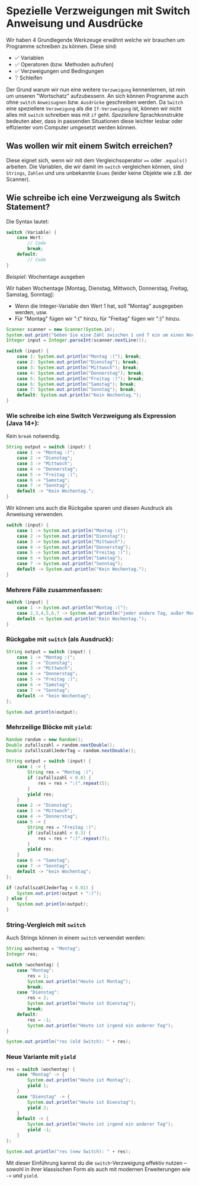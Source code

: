 # Spezielle Verzweigungen mit Switch Anweisung und Ausdrücke

Wir haben 4 Grundlegende Werkzeuge erwähnt welche wir brauchen um Programme schreiben zu können.
Diese sind:
* ✅ Variablen 
* ✅ Operatoren (bzw. Methoden aufrufen) 
* ✅ Verzweigungen und Bedingungen
* ❔ Schleifen

Der Grund warum wir nun eine weitere ``Verzweigung`` kennenlernen, ist rein um unseren "Wortschatz" aufzubessern. 
An sich können Programme auch ohne ``switch`` ``Anweisugnen`` bzw. ``Ausdrücke`` geschreiben werden. Da ``Switch`` eine speziellere ``Verzweigung`` als die ``If-Verzweigung`` ist, können wir nicht alles mit ``switch`` schreiben was mit ``if`` geht. *Speziellere* Sprachkonstrukte bedeuten aber, dass in passenden Situationen diese leichter lesbar oder effizienter vom Computer umgesetzt werden können.

## Was wollen wir mit einem Switch erreichen?
Diese eignet sich, wenn wir mit dem Vergleichsoperator `==` oder `.equals()` arbeiten. Die Variablen, die wir damit im `switch` vergleichen können, sind ``Strings``, ``Zahlen`` und uns unbekannte ``Enums`` (leider keine Objekte wie z.B. der Scanner).

## Wie schreibe ich eine Verzweigung als Switch Statement?
Die Syntax lautet:
```java
switch (Variable) {
    case Wert:
        // Code
        break;
    default:
        // Code
}
```
*Beispiel:* Wochentage ausgeben

Wir haben Wochentage [Montag, Dienstag, Mittwoch, Donnerstag, Freitag, Samstag, Sonntag]:
- Wenn die Integer-Variable den Wert 1 hat, soll "Montag" ausgegeben werden, usw.
- Für "Montag" fügen wir ":(" hinzu, für "Freitag" fügen wir ":)" hinzu.

```java
Scanner scanner = new Scanner(System.in);
System.out.print("Geben Sie eine Zahl zwischen 1 und 7 ein um einen Wochentag zu erhalten: ");
Integer input = Integer.parseInt(scanner.nextLine());

switch (input) {
    case 1: System.out.println("Montag :("); break;
    case 2: System.out.println("Dienstag"); break;
    case 3: System.out.println("Mittwoch"); break;
    case 4: System.out.println("Donnerstag"); break;
    case 5: System.out.println("Freitag :)"); break;
    case 6: System.out.println("Samstag"); break;
    case 7: System.out.println("Sonntag"); break;
    default: System.out.println("Kein Wochentag.");
}
```

### Wie schreibe ich eine Switch Verzweigung als Expression (Java 14+):
Kein ``break`` notwendig.
```java
String output = switch (input) {
    case 1 -> "Montag :(";
    case 2 -> "Dienstag";
    case 3 -> "Mittwoch";
    case 4 -> "Donnerstag";
    case 5 -> "Freitag :)";
    case 6 -> "Samstag";
    case 7 -> "Sonntag";
    default -> "Kein Wochentag.";
}
```

Wir können uns auch die Rückgabe sparen und diesen Ausdruck als Anweisung verwenden.
```java
switch (input) {
    case 1 -> System.out.println("Montag :(");
    case 2 -> System.out.println("Dienstag");
    case 3 -> System.out.println("Mittwoch");
    case 4 -> System.out.println("Donnerstag");
    case 5 -> System.out.println("Freitag :)");
    case 6 -> System.out.println("Samstag");
    case 7 -> System.out.println("Sonntag");
    default -> System.out.println("Kein Wochentag.");
}
```

### Mehrere Fälle zusammenfassen:
```java
switch (input) {
    case 1 -> System.out.println("Montag :(");
    case 2,3,4,5,6,7 -> System.out.println("jeder andere Tag, außer Montag");
    default -> System.out.println("Kein Wochentag.");
}
```

### Rückgabe mit `switch` (als Ausdruck):
```java
String output = switch (input) {
    case 1 -> "Montag :(";
    case 2 -> "Dienstag";
    case 3 -> "Mittwoch";
    case 4 -> "Donnerstag";
    case 5 -> "Freitag :)";
    case 6 -> "Samstag";
    case 7 -> "Sonntag";
    default -> "kein Wochentag";
};

System.out.println(output);
```

### Mehrzeilige Blöcke mit `yield`:
```java
Random random = new Random();
Double zufallszahl = random.nextDouble();
Double zufallszahlJederTag = random.nextDouble();

String output = switch (input) {
    case 1 -> {
        String res = "Montag :)";
        if (zufallszahl < 0.8) {
            res = res + ":(".repeat(5);
        }
        yield res;
    }
    case 2 -> "Dienstag";
    case 3 -> "Mittwoch";
    case 4 -> "Donnerstag";
    case 5 -> {
        String res = "Freitag :)";
        if (zufallszahl < 0.3) {
            res = res + ":)".repeat(7);
        }
        yield res;
    }
    case 6 -> "Samstag";
    case 7 -> "Sonntag";
    default -> "kein Wochentag";
};

if (zufallszahlJederTag < 0.01) {
    System.out.print(output + ":)");
} else {
    System.out.println(output);
}
```

### String-Vergleich mit `switch`

Auch Strings können in einem `switch` verwendet werden:
```java
String wochentag = "Montag";
Integer res;

switch (wochentag) {
    case "Montag":
        res = 1;
        System.out.println("Heute ist Montag");
        break;
    case "Dienstag":
        res = 2;
        System.out.println("Heute ist Dienstag");
        break;
    default:
        res = -1;
        System.out.println("Heute ist irgend ein anderer Tag");
}

System.out.println("res (old Switch): " + res);
```

### Neue Variante mit `yield`
```java
res = switch (wochentag) {
    case "Montag" -> {
        System.out.println("Heute ist Montag");
        yield 1;
    }
    case "Dienstag" -> {
        System.out.println("Heute ist Dienstag");
        yield 2;
    }
    default -> {
        System.out.println("Heute ist irgend ein anderer Tag");
        yield -1;
    }
};

System.out.println("res (new Switch): " + res);
```

Mit dieser Einführung kannst du die `switch`-Verzweigung effektiv nutzen – sowohl in ihrer klassischen Form als auch mit modernen Erweiterungen wie `->` und `yield`.

